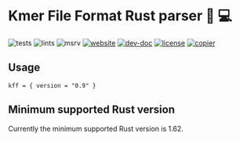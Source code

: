 # Kmer File Format Rust parser 🧬 💻

![tests](https://github.com/Kmer-File-Format/kff-rust-api/workflows/tests/badge.svg)
![lints](https://github.com/Kmer-File-Format/kff-rust-api/workflows/lints/badge.svg)
![msrv](https://github.com/Kmer-File-Format/kff-rust-api/workflows/msrv/badge.svg)
[![website](https://github.com/Kmer-File-Format/kff-rust-api/workflows/website/badge.svg)](https://kmer-file-format.github.io/kff-rust-api)
[![dev-doc](https://img.shields.io/badge/dev-doc-blue)](https://kmer-file-format.github.io/kff-rust-api/doc/kff)
[![license](https://img.shields.io/badge/license-AGPL-purple)](https://github.com/Kmer-File-Format/kff-rust-api//blob/main/LICENSE)
[![copier](https://img.shields.io/badge/copier-template-yellow)](https://github.com/natir/copier-rust)

## Usage

```
kff = { version = "0.9" }
```

## Minimum supported Rust version

Currently the minimum supported Rust version is 1.62.
